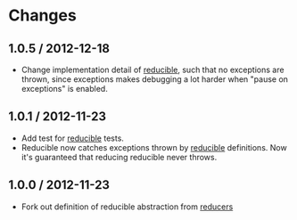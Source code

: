# Changes

## 1.0.5 / 2012-12-18

  - Change implementation detail of [reducible][], such that no exceptions
    are thrown, since exceptions makes debugging a lot harder when
    "pause on exceptions" is enabled.

## 1.0.1 / 2012-11-23

  - Add test for [reducible][] tests.
  - Reducible now catches exceptions thrown by [reducible][] definitions.
    Now it's guaranteed that reducing reducible never throws.

## 1.0.0 / 2012-11-23

  - Fork out definition of reducible abstraction from [reducers][]

[reducers]:https://github.com/Gozala/reducers
[reducible]:./reducible.js
